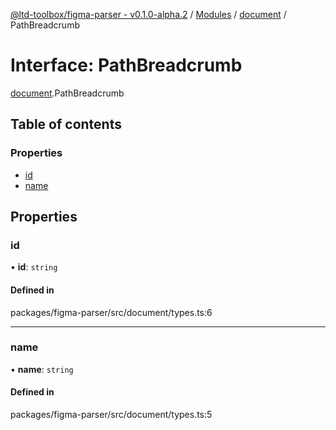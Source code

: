 [@ltd-toolbox/figma-parser - v0.1.0-alpha.2](../README.md) / [Modules](../modules.md) / [document](../modules/document.md) / PathBreadcrumb

# Interface: PathBreadcrumb

[document](../modules/document.md).PathBreadcrumb

## Table of contents

### Properties

- [id](document.PathBreadcrumb.md#id)
- [name](document.PathBreadcrumb.md#name)

## Properties

### id

• **id**: `string`

#### Defined in

packages/figma-parser/src/document/types.ts:6

___

### name

• **name**: `string`

#### Defined in

packages/figma-parser/src/document/types.ts:5
